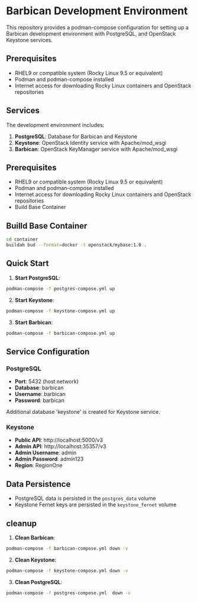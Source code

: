 # Barbican Development Environment

This repository provides a podman-compose configuration for setting up a Barbican development environment with PostgreSQL, and OpenStack Keystone services.

## Prerequisites

- RHEL9 or compatible system (Rocky Linux 9.5 or equivalent)
- Podman and podman-compose installed
- Internet access for downloading Rocky Linux containers and OpenStack repositories

## Services

The development environment includes:

1. **PostgreSQL**: Database for Barbican and Keystone
2. **Keystone**: OpenStack Identity service with Apache/mod_wsgi
3. **Barbican**: OpenStack KeyManager service with Apache/mod_wsgi

## Prerequisites

- RHEL9 or compatible system (Rocky Linux 9.5 or equivalent)
- Podman and podman-compose installed
- Internet access for downloading Rocky Linux containers and OpenStack repositories
- Build Base Container

## Builld Base Container

```bash
cd container
buildah bud --format=docker -t openstack/mybase:1.0 .
```

## Quick Start

1. **Start PostgreSQL**:
```bash
podman-compose -f postgres-compose.yml up
```

2. **Start Keystone**:
```bash
podman-compose -f keystone-compose.yml up
```

3. **Start Barbican**:
```bash
podman-compose -f barbican-compose.yml up
```

## Service Configuration

### PostgreSQL
- **Port**: 5432 (host network)
- **Database**: barbican
- **Username**: barbican
- **Password**: barbican

Additional database 'keystone' is created for Keystone service.

### Keystone
- **Public API**: http://localhost:5000/v3
- **Admin API**: http://localhost:35357/v3
- **Admin Username**: admin
- **Admin Password**: admin123
- **Region**: RegionOne

## Data Persistence

- PostgreSQL data is persisted in the `postgres_data` volume
- Keystone Fernet keys are persisted in the `keystone_fernet` volume

## cleanup

1. **Clean Barbican**:
```bash
podman-compose -f barbican-compose.yml down -v
```

2. **Clean Keystone**:
```bash
podman-compose -f keystone-compose.yml down -v
```

3. **Clean PostgreSQL**:
```bash
podman-compose -f postgres-compose.yml  down -v
```



